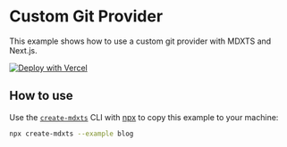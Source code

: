 # Custom Git Provider

This example shows how to use a custom git provider with MDXTS and Next.js.

[![Deploy with Vercel](https://vercel.com/button)](https://vercel.com/new/clone?repository-url=https://github.com/souporserious/mdxts/tree/main/examples/blog&project-name=mdxts-blog&repository-name=mdxts-blog)

## How to use

Use the [`create-mdxts`](https://github.com/souporserious/mdxts/tree/main/packages/create-mdxts) CLI with [npx](https://docs.npmjs.com/cli/v10/commands/npx) to copy this example to your machine:

```bash
npx create-mdxts --example blog
```
